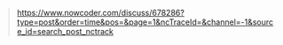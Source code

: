 >https://www.nowcoder.com/discuss/678286?type=post&order=time&pos=&page=1&ncTraceId=&channel=-1&source_id=search_post_nctrack